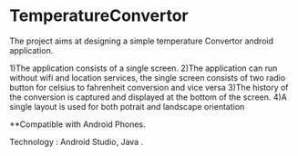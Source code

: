 # TemperatureConvertor
The project aims at designing a simple temperature Convertor android application.

1)The application consists of a single screen. 
2)The application can run without wifi and location services, the single screen consists of two radio button for celsius to fahrenheit
conversion and vice versa
3)The history of the conversion is captured and displayed at the bottom of the screen. 
4)A single layout is used for both potrait and landscape orientation

**Compatible with Android Phones.

Technology : Android Studio, Java .
